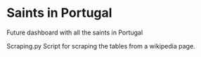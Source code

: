# Saints in Portugal
Future dashboard with all the saints in Portugal

Scraping.py
Script for scraping the tables from a wikipedia page.

